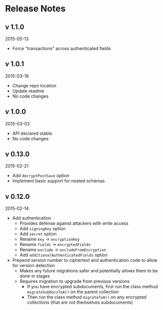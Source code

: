 # Release Notes
## v 1.1.0
2015-05-13
- Force "transactions" across authenticated fields

## v 1.0.1
2015-03-16
- Change repo location
- Update readme
- No code changes


## v 1.0.0
2015-03-03
- API declared stable
- No code changes

## v 0.13.0
2015-02-21
- Add `decryptPostSave` option
- Implement basic support for nested schemas


## v 0.12.0
2015-02-14
- Add authentication
	- Provides defense against attackers with write access
	- Add `signingKey` option
	- Add `secret` option
    - Rename `key` -> `encryptionKey`
    - Rename `fields` -> `encryptedFields`
    - Rename `exclude` -> `excludeFromEncryption`
	- Add `additionalAuthenticatedFields` option
- Prepend version number to ciphertext and authentication code to allow for version detection
	- Makes any future migrations safer and potentially allows them to be done in stages
	- Requires migration to upgrade from previous versions
		- If you have encrypted subdocuments, first run the class method `migrateSubDocsToA()` on the parent collection
        - Then run the class method `migrateToA()` on any encrypted collections (that are not themselves subdocuments)
